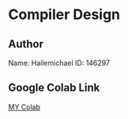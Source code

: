 # Compiler Design

## Author
Name: Hailemichael
ID: 146297

## Google Colab Link
[MY Colab](https://colab.research.google.com/drive/1ZiOZOGV42ssLygNuJLX3b31-bpy41U7I?usp=sharing)
